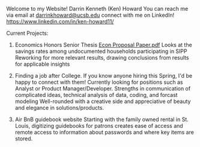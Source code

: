 Welcome to my Website!
Darrin Kenneth (Ken) Howard
You can reach me via email at darrinkhoward@ucsb.edu
connect with me on LinkedIn! https://www.linkedin.com/in/ken-howard11/

Current Projects:

1. Economics Honors Senior Thesis [Econ Proposal Paper.pdf](https://github.com/user-attachments/files/18527606/Econ.Proposal.Paper.pdf)
   Looks at the savings rates among undocumented households participating in SIPP
   Reworking for more relevant results, drawing conclusions from results for applicable insights
   
2. Finding a job after College. If you know anyone hiring this Spring, I'd be happy to connect with them!
   Currently looking for positions such as Analyst or Product Manager/Developer.
   Strengths in communication of complicated ideas, technical analysis of data, coding, and forcast modeling
   Well-rounded with a creative side and appreciative of beauty and elegance in solutions/products.

3. Air BnB guidebook website
   Starting with the family owned rental in St. Louis, digitizing guidebooks for patrons creates
   ease of access and remote access to information about passwords and where key items are stored.
   
